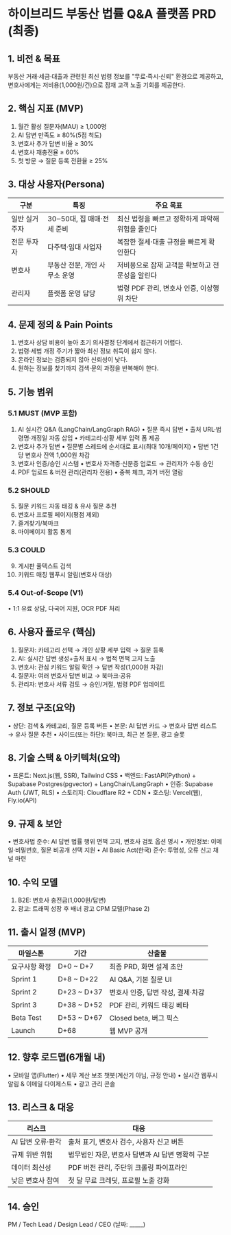 # 하이브리드 부동산 법률 Q&A 플랫폼 PRD (최종)

## 1. 비전 & 목표
부동산 거래·세금·대출과 관련된 최신 법령 정보를 "무료·즉시·신뢰" 환경으로 제공하고, 변호사에게는 저비용(1,000원/건)으로 잠재 고객 노출 기회를 제공한다.

## 2. 핵심 지표 (MVP)
1. 월간 활성 질문자(MAU) ≥ 1,000명
2. AI 답변 만족도 ≥ 80%(5점 척도)
3. 변호사 추가 답변 비율 ≥ 30%
4. 변호사 재충전율 ≥ 60%
5. 첫 방문 → 질문 등록 전환율 ≥ 25%

## 3. 대상 사용자(Persona)
| 구분 | 특징 | 주요 목표 |
|---|---|---|
| 일반 실거주자 | 30‒50대, 집 매매·전세 준비 | 최신 법령을 빠르고 정확하게 파악해 위험을 줄인다 |
| 전문 투자자 | 다주택·임대 사업자 | 복잡한 절세·대출 규정을 빠르게 확인한다 |
| 변호사 | 부동산 전문, 개인 사무소 운영 | 저비용으로 잠재 고객을 확보하고 전문성을 알린다 |
| 관리자 | 플랫폼 운영 담당 | 법령 PDF 관리, 변호사 인증, 이상행위 차단 |

## 4. 문제 정의 & Pain Points
1. 변호사 상담 비용이 높아 초기 의사결정 단계에서 접근하기 어렵다.
2. 법령·세법 개정 주기가 짧아 최신 정보 취득이 쉽지 않다.
3. 온라인 정보는 검증되지 않아 신뢰성이 낮다.
4. 원하는 정보를 찾기까지 검색·문의 과정을 반복해야 한다.

## 5. 기능 범위
### 5.1 MUST (MVP 포함)
1. AI 실시간 Q&A (LangChain/LangGraph RAG)
   • 질문 즉시 답변
   • 출처 URL·법령명·개정일 자동 삽입
   • 카테고리·상황 세부 입력 폼 제공
2. 변호사 추가 답변
   • 질문별 스레드에 순서대로 표시(최대 10개/페이지)
   • 답변 1건당 변호사 잔액 1,000원 차감
3. 변호사 인증/승인 시스템
   • 변호사 자격증·신분증 업로드 → 관리자가 수동 승인
4. PDF 업로드 & 버전 관리(관리자 전용)
   • 중복 체크, 과거 버전 열람

### 5.2 SHOULD
5. 질문 키워드 자동 태깅 & 유사 질문 추천
6. 변호사 프로필 페이지(평점 제외)
7. 즐겨찾기/북마크
8. 마이페이지 활동 통계

### 5.3 COULD
9. 게시판 풀텍스트 검색
10. 키워드 매칭 웹푸시 알림(변호사 대상)

### 5.4 Out-of-Scope (V1)
• 1:1 유료 상담, 다국어 지원, OCR PDF 처리

## 6. 사용자 플로우 (핵심)
1. 질문자: 카테고리 선택 → 개인 상황 세부 입력 → 질문 등록
2. AI: 실시간 답변 생성+출처 표시 → 법적 면책 고지 노출
3. 변호사: 관심 키워드 알림 확인 → 답변 작성(1,000원 차감)
4. 질문자: 여러 변호사 답변 비교 → 북마크·공유
5. 관리자: 변호사 서류 검토 → 승인/거절, 법령 PDF 업데이트

## 7. 정보 구조(요약)
• 상단: 검색 & 카테고리, 질문 등록 버튼
• 본문: AI 답변 카드 → 변호사 답변 리스트 → 유사 질문 추천
• 사이드(또는 하단): 북마크, 최근 본 질문, 광고 슬롯

## 8. 기술 스택 & 아키텍처(요약)
• 프론트: Next.js(웹, SSR), Tailwind CSS
• 백엔드: FastAPI(Python) + Supabase Postgres(pgvector) + LangChain/LangGraph
• 인증: Supabase Auth (JWT, RLS)
• 스토리지: Cloudflare R2 + CDN
• 호스팅: Vercel(웹), Fly.io(API)

## 9. 규제 & 보안
• 변호사법 준수: AI 답변 법률 행위 면책 고지, 변호사 검토 옵션 명시
• 개인정보: 이메일·비밀번호, 질문 비공개 선택 지원
• AI Basic Act(한국) 준수: 투명성, 오류 신고 채널 마련

## 10. 수익 모델
1. B2E: 변호사 충전금(1,000원/답변)
2. 광고: 트래픽 성장 후 배너 광고 CPM 모델(Phase 2)

## 11. 출시 일정 (MVP)
| 마일스톤 | 기간 | 산출물 |
|---|---|---|
| 요구사항 확정 | D+0 ~ D+7 | 최종 PRD, 화면 설계 초안 |
| Sprint 1 | D+8 ~ D+22 | AI Q&A, 기본 질문 UI |
| Sprint 2 | D+23 ~ D+37 | 변호사 인증, 답변 작성, 결제·차감 |
| Sprint 3 | D+38 ~ D+52 | PDF 관리, 키워드 태깅 베타 |
| Beta Test | D+53 ~ D+67 | Closed beta, 버그 픽스 |
| Launch | D+68 | 웹 MVP 공개 |

## 12. 향후 로드맵(6개월 내)
• 모바일 앱(Flutter)
• 세무 계산 보조 챗봇(계산기 아님, 규정 안내)
• 실시간 웹푸시 알림 & 이메일 다이제스트
• 광고 관리 콘솔

## 13. 리스크 & 대응
| 리스크 | 대응 |
|---|---|
| AI 답변 오류·환각 | 출처 표기, 변호사 검수, 사용자 신고 버튼 |
| 규제 위반 위험 | 법무법인 자문, 변호사 답변과 AI 답변 명확히 구분 |
| 데이터 최신성 | PDF 버전 관리, 주단위 크롤링 파이프라인 |
| 낮은 변호사 참여 | 첫 달 무료 크레딧, 프로필 노출 강화 |

## 14. 승인
PM / Tech Lead / Design Lead / CEO  (날짜: _____)